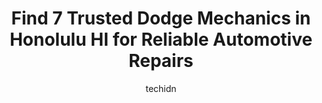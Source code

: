 ---
layout: ampstory
image: https://images.unsplash.com/photo-1554708893-e11aa45b9bbf?ixlib=rb-4.0.3&ixid=MnwxMjA3fDB8MHxwaG90by1wYWdlfHx8fGVufDB8fHx8&auto=format&fit=crop&w=640&h=853&q=80
author: techidn
featured: false
description: For top-quality automotive repairs and maintenance, visit the 7 best Dodge Mechanic in Honolulu HI, USA. Their reputation for excellence and their dedication to customer satisfaction make th
title: Find 7 Trusted Dodge Mechanics in Honolulu HI for Reliable Automotive Repairs
cover:
   title: Find 7 Trusted Dodge Mechanics in Honolulu HI for Reliable Automotive Repairs
   subtitle: Rickpate
   background: https://images.unsplash.com/photo-1554708893-e11aa45b9bbf?ixlib=rb-4.0.3&ixid=MnwxMjA3fDB8MHxwaG90by1wYWdlfHx8fGVufDB8fHx8&auto=format&fit=crop&w=640&h=853&q=80

pages: 
 - layout: thirds
   top: <h1>#1 Neue Auto LLC</h1>
   bottom: "<p>THIS IS THE SHOP YOU WANT!When moving to a new state (active duty military), purchasing a used vehicle and knowing a reputable shop is a way of life (like finding a new b</p>"
   background: https://www.knot35.com/toplist/wp-content/uploads/2023/06/best-dodge-mechanic-1-in-honolulu-hi-1685838121.jpeg
   backgroundblur: true
 - layout: thirds
   top: <h1>#2 Chiks Auto Air & Repair</h1>
   bottom: "<p>1739 Liliha St, Honolulu, HI 96817, United States</p>"
   background: https://www.knot35.com/toplist/wp-content/uploads/2023/06/best-dodge-mechanic-2-in-honolulu-hi-1685838121.jpeg
   cta:
      link: https://www.knot35.com/toplist/find-7-trusted-dodge-mechanics-in-honolulu-hi-for-reliable-automotive-repairs/
      text: Find 7 Trusted Dodge Mechanics in Honolulu HI for Reliable Automotive Repairs
 - layout: thirds
   top: <h1>#3 Bavarian Motor Experts</h1>
   bottom: "<p>757 Kawaiahao St, Honolulu, HI 96813, United States</p>"
   background: https://www.knot35.com/toplist/wp-content/uploads/2023/06/best-dodge-mechanic-3-in-honolulu-hi-1685838122.jpeg
   cta:
      link: https://www.knot35.com/toplist/find-7-trusted-dodge-mechanics-in-honolulu-hi-for-reliable-automotive-repairs/
      text: Find 7 Trusted Dodge Mechanics in Honolulu HI for Reliable Automotive Repairs
 - layout: thirds
   top: <h1>#4 Oscars Auto Services</h1>
   bottom: "<p>345 Mokauea St, Honolulu, HI 96819, United States</p>"
   background: https://images.unsplash.com/photo-1604871000636-074fa5117945?ixlib=rb-4.0.3&ixid=MnwxMjA3fDB8MHxwaG90by1wYWdlfHx8fGVufDB8fHx8&auto=format&fit=crop&w=640&h=853&q=80
   cta:
      link: https://www.knot35.com/toplist/find-7-trusted-dodge-mechanics-in-honolulu-hi-for-reliable-automotive-repairs/
      text: Find 7 Trusted Dodge Mechanics in Honolulu HI for Reliable Automotive Repairs
 - layout: thirds
   top: <h1>#5 Sumidas Auto Repair</h1>
   bottom: "<p>866 Kawaiahao St, Honolulu, HI 96813, United States</p>"
   background: https://images.unsplash.com/photo-1557672172-298e090bd0f1?ixlib=rb-4.0.3&ixid=MnwxMjA3fDB8MHxwaG90by1wYWdlfHx8fGVufDB8fHx8&auto=format&fit=crop&w=640&h=853&q=80
   cta:
      link: https://www.knot35.com/toplist/find-7-trusted-dodge-mechanics-in-honolulu-hi-for-reliable-automotive-repairs/
      text: Find 7 Trusted Dodge Mechanics in Honolulu HI for Reliable Automotive Repairs
 - layout: thirds
   top: <h1>#6 Lees Garage</h1>
   bottom: "<p>848 Ilaniwai St, Honolulu, HI 96813, United States</p>"
   background: https://images.unsplash.com/photo-1533998839656-76f5e4b2bccb?ixlib=rb-4.0.3&ixid=MnwxMjA3fDB8MHxwaG90by1wYWdlfHx8fGVufDB8fHx8&auto=format&fit=crop&w=640&h=853&q=80
   cta:
      link: https://www.knot35.com/toplist/find-7-trusted-dodge-mechanics-in-honolulu-hi-for-reliable-automotive-repairs/
      text: Find 7 Trusted Dodge Mechanics in Honolulu HI for Reliable Automotive Repairs
 - layout: thirds
   top: <h1>#7 Honolulu Autoworks Inc.</h1>
   bottom: "<p>1607 Hau St, Honolulu, HI 96817, United States</p>"
   background: https://images.unsplash.com/photo-1484589065579-248aad0d8b13?ixlib=rb-4.0.3&ixid=MnwxMjA3fDB8MHxwaG90by1wYWdlfHx8fGVufDB8fHx8&auto=format&fit=crop&w=640&h=853&q=80
   cta:
      link: https://www.knot35.com/toplist/find-7-trusted-dodge-mechanics-in-honolulu-hi-for-reliable-automotive-repairs/
      text: Find 7 Trusted Dodge Mechanics in Honolulu HI for Reliable Automotive Repairs
 - layout: thirds
   middle: Continue reading...
   background: https://images.unsplash.com/photo-1488554378835-f7acf46e6c98?ixlib=rb-4.0.3&ixid=MnwxMjA3fDB8MHxwaG90by1wYWdlfHx8fGVufDB8fHx8&auto=format&fit=crop&w=640&h=853&q=80
   cta:
      link: https://www.knot35.com/toplist/find-7-trusted-dodge-mechanics-in-honolulu-hi-for-reliable-automotive-repairs/
      text: Find 7 Trusted Dodge Mechanics in Honolulu HI for Reliable Automotive Repairs
      
---